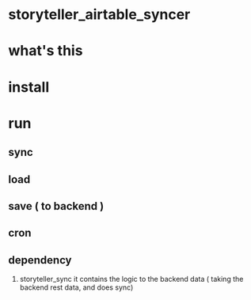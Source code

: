 # storyteller_airtable_syncer

# what's this 


# install

# run
## sync

## load

## save ( to backend ) 

## cron

## dependency
1. storyteller_sync
it contains the logic to the backend data ( taking the backend rest data, and does sync)

